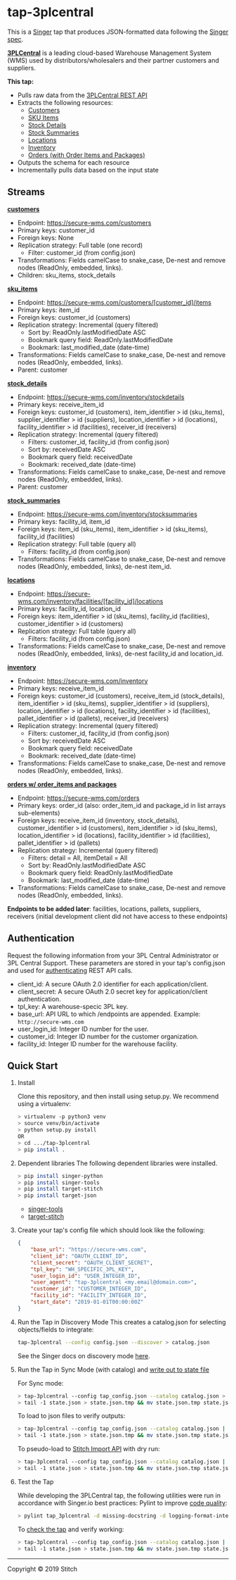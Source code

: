 # tap-3plcentral

This is a [Singer](https://singer.io) tap that produces JSON-formatted data
following the [Singer
spec](https://github.com/singer-io/getting-started/blob/master/SPEC.md).

[**3PLCentral**](https://3plcentral.com/about-us/) is a leading cloud-based Warehouse Management System (WMS) used by distributors/wholesalers and their partner customers and suppliers.

**This tap:**
- Pulls raw data from the [3PLCentral REST API](http://api.3plcentral.com/rels/)
- Extracts the following resources:
  - [Customers](http://api.3plcentral.com/rels/customers/customers)
  - [SKU Items](http://api.3plcentral.com/rels/customers/items)
  - [Stock Details](http://api.3plcentral.com/rels/inventory/stockdetails)
  - [Stock Summaries](http://api.3plcentral.com/rels/inventory/stocksummaries)
  - [Locations](http://api.3plcentral.com/rels/inventory/locations)
  - [Inventory](http://api.3plcentral.com/rels/inventory/inventory)
  - [Orders (with Order Items and Packages)](http://api.3plcentral.com/rels/orders/orders)
- Outputs the schema for each resource
- Incrementally pulls data based on the input state

## Streams
[**customers**](http://api.3plcentral.com/rels/customers/customers)
- Endpoint: https://secure-wms.com/customers
- Primary keys: customer_id
- Foreign keys: None
- Replication strategy: Full table (one record)
  - Filter: customer_id (from config.json)
- Transformations: Fields camelCase to snake_case, De-nest and remove nodes (ReadOnly, embedded, links).
- Children: sku_items, stock_details

[**sku_items**](http://api.3plcentral.com/rels/customers/items)
- Endpoint: https://secure-wms.com/customers/[customer_id]/items
- Primary keys: item_id
- Foreign keys: customer_id (customers)
- Replication strategy: Incremental (query filtered)
  - Sort by: ReadOnly.lastModifiedDate ASC
  - Bookmark query field: ReadOnly.lastModifiedDate
  - Bookmark: last_modified_date (date-time)
- Transformations: Fields camelCase to snake_case, De-nest and remove nodes (ReadOnly, embedded, links).
- Parent: customer

[**stock_details**](http://api.3plcentral.com/rels/inventory/stockdetails)
- Endpoint: https://secure-wms.com/inventory/stockdetails
- Primary keys: receive_item_id
- Foreign keys: customer_id (customers), item_identifier > id (sku_items), supplier_identifier > id (suppliers), location_identifier > id (locations), facility_identifier > id (facilities), receiver_id (receivers)
- Replication strategy: Incremental (query filtered)
  - Filters: customer_id, facility_id (from config.json)
  - Sort by: receivedDate ASC
  - Bookmark query field: receivedDate
  - Bookmark: received_date (date-time)
- Transformations: Fields camelCase to snake_case, De-nest and remove nodes (ReadOnly, embedded, links).
- Parent: customer

[**stock_summaries**](http://api.3plcentral.com/rels/inventory/stocksummaries)
- Endpoint: https://secure-wms.com/inventory/stocksummaries
- Primary keys: facility_id, item_id
- Foreign keys: item_id (sku_items), item_identifier > id (sku_items), facility_id (facilities)
- Replication strategy: Full table (query all)
  - Filters: facility_id (from config.json)
- Transformations: Fields camelCase to snake_case, De-nest and remove nodes (ReadOnly, embedded, links), de-nest item_id.

[**locations**](http://api.3plcentral.com/rels/inventory/locations)
- Endpoint: https://secure-wms.com/inventory/facilities/[facility_id]/locations
- Primary keys: facility_id, location_id
- Foreign keys: item_identifier > id (sku_items), facility_id (facilities), customer_identifier > id (customers)
- Replication strategy: Full table (query all)
  - Filters: facility_id (from config.json)
- Transformations: Fields camelCase to snake_case, De-nest and remove nodes (ReadOnly, embedded, links), de-nest facility_id and location_id.

[**inventory**](http://api.3plcentral.com/rels/inventory/inventory)
- Endpoint: https://secure-wms.com/inventory
- Primary keys: receive_item_id
- Foreign keys: customer_id (customers), receive_item_id (stock_details), item_identifier > id (sku_items), supplier_identifier > id (suppliers), location_identifier > id (locations), facility_identifier > id (facilities), pallet_identifier > id (pallets), receiver_id (receivers)
- Replication strategy: Incremental (query filtered)
  - Filters: customer_id, facility_id (from config.json)
  - Sort by: receivedDate ASC
  - Bookmark query field: receivedDate
  - Bookmark: received_date (date-time)
- Transformations: Fields camelCase to snake_case, De-nest and remove nodes (ReadOnly, embedded, links).

[**orders w/ order_items and packages**](http://api.3plcentral.com/rels/orders/orders)
- Endpoint: https://secure-wms.com/orders
- Primary keys: order_id (also: order_item_id and package_id in list arrays sub-elements)
- Foreign keys: receive_item_id (inventory, stock_details), customer_identifier > id (customers), item_identifier > id (sku_items), location_identifier > id (locations), facility_identifier > id (facilities), pallet_identifier > id (pallets)
- Replication strategy: Incremental (query filtered)
  - Filters: detail = All, itemDetail = All
  - Sort by: ReadOnly.lastModifiedDate ASC
  - Bookmark query field: ReadOnly.lastModifiedDate
  - Bookmark: last_modified_date (date-time)
- Transformations: Fields camelCase to snake_case, De-nest and remove nodes (ReadOnly, embedded, links).

**Endpoints to be added later**: facilities, locations, pallets, suppliers, receivers (initial development client did not have access to these endpoints)

## Authentication
Request the following information from your 3PL Central Administrator or 3PL Central Support. These parameters are stored in your tap's config.json and used for [authenticating]() REST API calls.
- client_id: A secure OAuth 2.0 identifier for each application/client.
- client_secret: A secure OAuth 2.0 secret key for application/client authentication.
- tpl_key: A warehouse-specic 3PL key.
- base_url: API URL to which /endpoints are appended. Example: `http://secure-wms.com`
- user_login_id: Integer ID number for the user.
- customer_id: Integer ID number for the customer organization.
- facility_id: Integer ID number for the warehouse facility.

## Quick Start

1. Install

    Clone this repository, and then install using setup.py. We recommend using a virtualenv:
    ```bash
    > virtualenv -p python3 venv
    > source venv/bin/activate
    > python setup.py install
    OR
    > cd .../tap-3plcentral
    > pip install .
    ```

2. Dependent libraries
    The following dependent libraries were installed.
    ```bash
    > pip install singer-python
    > pip install singer-tools
    > pip install target-stitch
    > pip install target-json
    
    ```
    - [singer-tools](https://github.com/singer-io/singer-tools)
    - [target-stitch](https://github.com/singer-io/target-stitch)

3. Create your tap's config file which should look like the following:

    ```json
    {
        "base_url": "https://secure-wms.com",
        "client_id": "OAUTH_CLIENT_ID",
        "client_secret": "OAUTH_CLIENT_SECRET",
        "tpl_key": "WH_SPECIFIC_3PL_KEY",
        "user_login_id": "USER_INTEGER_ID",
        "user_agent": "tap-3plcentral <my.email@domain.com>",
        "customer_id": "CUSTOMER_INTEGER_ID",
        "facility_id": "FACILITY_INTEGER_ID",
        "start_date": "2019-01-01T00:00:00Z"
    }
    ```
4. Run the Tap in Discovery Mode
    This creates a catalog.json for selecting objects/fields to integrate:
    ```bash
    tap-3plcentral --config config.json --discover > catalog.json
    ```
   See the Singer docs on discovery mode
   [here](https://github.com/singer-io/getting-started/blob/master/docs/DISCOVERY_MODE.md#discovery-mode).

5. Run the Tap in Sync Mode (with catalog) and [write out to state file](https://github.com/singer-io/getting-started/blob/master/docs/RUNNING_AND_DEVELOPING.md#running-a-singer-tap-with-a-singer-target)

    For Sync mode:
    ```bash
    > tap-3plcentral --config tap_config.json --catalog catalog.json > state.json
    > tail -1 state.json > state.json.tmp && mv state.json.tmp state.json
    ```
    To load to json files to verify outputs:
    ```bash
    > tap-3plcentral --config tap_config.json --catalog catalog.json | target-json > state.json
    > tail -1 state.json > state.json.tmp && mv state.json.tmp state.json
    ```
    To pseudo-load to [Stitch Import API](https://github.com/singer-io/target-stitch) with dry run:
    ```bash
    > tap-3plcentral --config tap_config.json --catalog catalog.json | target-stitch --config target_config.json --dry-run > state.json
    > tail -1 state.json > state.json.tmp && mv state.json.tmp state.json
    ```

6. Test the Tap
    
    While developing the 3PLCentral tap, the following utilities were run in accordance with Singer.io best practices:
    Pylint to improve [code quality](https://github.com/singer-io/getting-started/blob/master/docs/BEST_PRACTICES.md#code-quality):
    ```bash
    > pylint tap_3plcentral -d missing-docstring -d logging-format-interpolation -d too-many-locals -d too-many-arguments
    ```

    To [check the tap](https://github.com/singer-io/singer-tools#singer-check-tap) and verify working:
    ```bash
    > tap-3plcentral --config tap_config.json --catalog catalog.json | singer-check-tap >> state.json
    > tail -1 state.json > state.json.tmp && mv state.json.tmp state.json
    ```

---

Copyright &copy; 2019 Stitch
